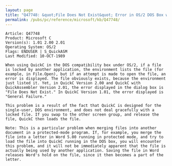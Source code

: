 ```yaml
---
layout: page
title: "Q47748: &quot;File Does Not Exist&quot; Error in OS/2 DOS Box with Existing File"
permalink: /pubs/pc/reference/microsoft/kb/Q47748/
---
```


	Article: Q47748
	Product: Microsoft C
	Version(s): 1.01 2.00 2.01
	Operating System: OS/2
	Flags: ENDUSER | S_QuickASM
	Last Modified: 10-OCT-1989
	
	When using QuickC in the DOS compatibility box under OS/2, if a file
	is locked by another application, the environment lists the file (for
	example, in File.Open), but if an attempt is made to open the file, an
	error is displayed. The file obviously exists, because the environment
	just listed it. Yet, in QuickC Version 2.00 and QuickC with
	QuickAssembler Version 2.01, the error displayed in the dialog box is
	"File Does Not Exist." In QuickC Version 1.01, the error displayed is
	"General Failure."
	
	This problem is a result of the fact that QuickC is designed for the
	single-user, DOS environment, and does not deal gracefully with a
	locked file. If you swap to the other screen group, and release the
	file, QuickC then loads the file.
	
	Note: This is a particular problem when merging files into another
	document in a protected-mode program. If, for example, you merge the
	file into a letter in Word 5.00 running in protected mode, and try to
	load the file into QuickC running in the DOS box, you will encounter
	this problem, and it will not be immediately apparent that the file is
	actually being used by another application. Saving the file in Word
	releases Word's hold on the file, since it then becomes a part of the
	letter.
